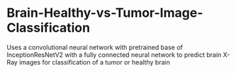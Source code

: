 # Brain-Healthy-vs-Tumor-Image-Classification
Uses a convolutional neural network with pretrained base of InceptionResNetV2 with a fully connected neural network to predict brain X-Ray images for classification of a tumor or healthy brain 
